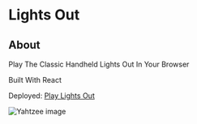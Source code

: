 # Lights Out

## About

Play The Classic Handheld Lights Out In Your Browser

Built With React

Deployed: [Play Lights Out](https://noho-glitch.github.io/lights-out/)

![Yahtzee image](https://github.com/noho-glitch/lightsout/blob/master/public/yahtzee.png?raw=true "Yahtzee")
